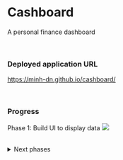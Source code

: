 # Cashboard 
A personal finance dashboard

<br/>

### Deployed application URL
https://minh-dn.github.io/cashboard/


<br/>

### Progress
Phase 1: Build UI to display data
![](https://geps.dev/progress/65?dangerColor=1672E8&warningColor=1672E8&successColor=1672E8)

<br />
<details>
<summary>Next phases</summary>
<br>
<ul>
<li>Phase 2: Integrate Money Manager APIs to display data</li>
<li>Phase 3: Build UI to edit data</li>
<li>Phase 4: Integrate Money Manager APIs to edit data</li>
</ul>
</details>

